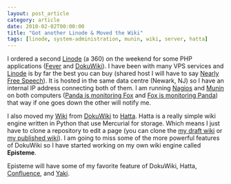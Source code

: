 ```yaml
---
layout: post_article
category: article
date: 2010-02-02T00:00:00
title: "Got another Linode & Moved the Wiki"
tags: [linode, system-administration, munin, wiki, server, hatta]
---
```


I ordered a second [Linode](http://www.linode.com/?r=489fd5146a3553db67138302f6c6d44a029cf45a "A VPS Provider") (a 360) on the weekend for some PHP applications ([Fever](http://feedafever.com/ "An online feed reader.") and [DokuWiki](http://dokuwiki.org/ "A super simple and powerful wiki engine.")). I have been with many VPS services and [Linode](http://www.linode.com/?r=489fd5146a3553db67138302f6c6d44a029cf45a "A VPS Provider") is by far the best you can buy (shared host I will have to say [Nearly Free Speech](https://www.nearlyfreespeech.net/ "NearlyFreeSpeech.NET Web Hosting")). It is hosted in the same data centre (Newark, NJ) so I have an internal IP address connecting both of them. I am running [Nagios](http://www.nagios.org/) and [Munin](http://munin.sourceforge.net/) on both computers ([Panda is monitoring Fox](http://panda.mylesbraithwaite.com/munin/mylesbraithwaite.com/fox.mylesbraithwaite.com.html) and [Fox is monitoring Panda](http://fox.mylesbraithwaite.com/munin/mylesbraithwaite.com/panda.mylesbraithwaite.com.html)) that way if one goes down the other will notify me.

I also moved my [Wiki](http://wiki.mylesbraithwaite.com/) from [DokuWiki](http://dokuwiki.org/ "A super simple and powerful wiki engine.") to [Hatta](http://hatta.sheep.art.pl/). Hatta is a really simple wiki engine written in Python that use Mercurial for storage. Which means I just have to clone a repository to edit a page (you can clone the [my draft wiki](http://bitbucket.org/myles/wiki-pages/) or [my published wiki](http://wiki.mylesbraithwaite.com/hg/)). I am going to miss some of the more powerful features of DokuWiki so I have started working on my own wiki engine called **Episteme**.

Episteme will have some of my favorite feature of DokuWiki, Hatta, [Confluence](http://www.atlassian.com/software/confluence/), and [Yaki](http://code.google.com/p/yaki/).

